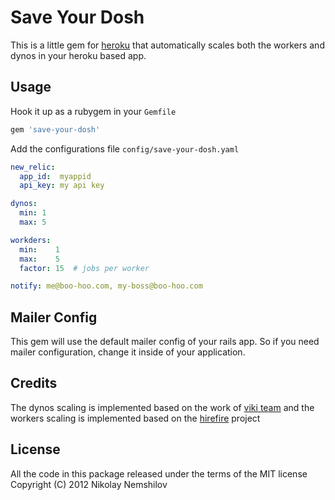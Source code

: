 # Save Your Dosh

This is a little gem for [heroku](http://heroku.com) that automatically scales
both the workers and dynos in your heroku based app.

## Usage

Hook it up as a rubygem in your `Gemfile`

```ruby
gem 'save-your-dosh'
```

Add the configurations file `config/save-your-dosh.yaml`

```yml
new_relic:
  app_id:  myappid
  api_key: my api key

dynos:
  min: 1
  max: 5

workders:
  min:    1
  max:    5
  factor: 15  # jobs per worker

notify: me@boo-hoo.com, my-boss@boo-hoo.com
```

## Mailer Config

This gem will use the default mailer config of your rails app. So if you need
mailer configuration, change it inside of your application.


## Credits

The dynos scaling is implemented based on the work of [viki team](https://github.com/viki-org/heroku-autoscale)
and the workers scaling is implemented based on the [hirefire](https://github.com/meskyanichi/hirefire) project


## License

All the code in this package released under the terms of the MIT license
Copyright (C) 2012 Nikolay Nemshilov
